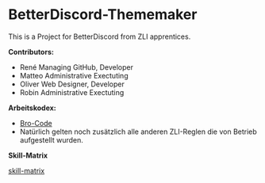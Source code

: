 # **BetterDiscord-Thememaker**

This is a Project for BetterDiscord from ZLI apprentices.

**Contributors:**

- René      Managing GitHub, Developer
- Matteo    Administrative Exectuting
- Oliver    Web Designer, Developer
- Robin     Administrative Exectuting

**Arbeitskodex:**

- [Bro-Code](https://how-i-met-your-mother.fandom.com/de/wiki/Der_Bro_Code_(fast_alle_Regeln))
- Natürlich gelten noch zusätzlich alle anderen ZLI-Reglen die von Betrieb aufgestellt wurden.

**Skill-Matrix**

[skill-matrix](img/Skillmatrix.PNG)

